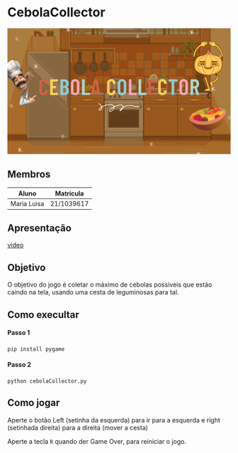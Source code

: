 # CebolaCollector

![](CapaCebolaCollector.png)

## Membros

| Aluno | Matricula |
|--|--|
| Maria Luisa | 21/1039617 |

## Apresentação

[video](https://www.canva.com/design/DAEu0G-Dxrc/qAUI6WtDSAuKQ7Wm94I1fQ/view?utm_content=DAEu0G-Dxrc&utm_campaign=designshare&utm_medium=link&utm_source=recording_view)

## Objetivo

O objetivo do jogo é coletar o máximo de cebolas possiveis que estão caindo na tela, usando uma cesta de leguminosas para tal.

## Como execultar

#### Passo 1
`pip install pygame`

#### Passo 2
`python cebolaCollector.py`

## Como jogar

Aperte o botão Left (setinha da esquerda) para ir para a esquerda e right (setinhada direita) para a direita (mover a cesta)

Aperte a tecla `R` quando der Game Over, para reiniciar o jogo.

